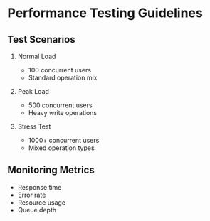 # Performance Testing Guidelines

## Test Scenarios

1. Normal Load

    - 100 concurrent users
    - Standard operation mix

2. Peak Load

    - 500 concurrent users
    - Heavy write operations

3. Stress Test
    - 1000+ concurrent users
    - Mixed operation types

## Monitoring Metrics

-   Response time
-   Error rate
-   Resource usage
-   Queue depth
